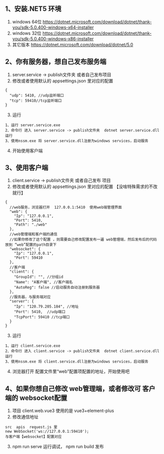 ## 1、安装.NET5 环境
1. windows 64位 https://dotnet.microsoft.com/download/dotnet/thank-you/sdk-5.0.400-windows-x64-installer
2. windows 32位 https://dotnet.microsoft.com/download/dotnet/thank-you/sdk-5.0.400-windows-x86-installer
3. 其它版本  https://dotnet.microsoft.com/download/dotnet/5.0

## 2、你有服务器，想自己发布服务端
1. server.service -> publish文件夹  或者自己发布项目
2. 修改或者使用默认的 appsettings.json 里对应的配置 
```
{
  "udp": 5410, //udp监听端口
  "tcp": 59410//tcp监听端口
}
```
3. 运行 
```
1、运行 server.service.exe  
2、命令行 进入 server.service -> publish文件夹  dotnet server.service.dll运行
3、使用nssm.exe 将 server.service.dll注册为windows services，启动服务
```
4. 开始使用客户端

## 3、使用客户端
1. client.service -> publish文件夹   或者自己发布 项目
2. 修改或者使用默认的  appsettings.json 里对应的配置 【没啥特殊需求的不改就行】
```
{
  //web服务，浏览器打开  127.0.0.1:5410  使用web端管理界面
  "web": {
    "Ip": "127.0.0.1",
    "Port": 5410,
    "Path": "./web"
  },
  //web管理端和客户端的通信 
  //如果你修改了这个配置 ，则需要自己修改配置发布一遍 web管理端，然后发布后的代码放到 “web”配置的path目录下
  "websocket": {
    "Ip": "127.0.0.1",
    "Port": 59410
  },
  //客户端
  "client": {
    "GroupId": "", //分组id
    "Name": "A客户端", //客户端名
    "AutoReg": false //启动服务自动注册到服务器
  },
  //服务器，与服务端对应
  "server": {
    "Ip": "120.79.205.184", //地址
    "Port": 5410,  //udp端口
    "TcpPort": 59410 //tcp端口 
  }
}
```
3. 运行 
```
1、运行 client.service.exe  
2、命令行 进入 client.service -> publish文件夹  dotnet client.service.dll运行
3、使用nssm.exe 将 client.service.dll注册为windows services，启动服务
```
4. 浏览器打开  配置文件里“web”配置项配置的地址，开始使用吧


## 4、如果你想自己修改 web管理端，或者修改可 客户端的 websocket配置
1. 项目 client.web.vue3  使用的是 vue3+element-plus
2. 修改通信地址
```
src  apis  request.js 里
new WebSocket('ws://127.0.0.1:59410');
与客户端【websocket】配置对应
```
3. npm run serve 运行调试，  npm run build 发布